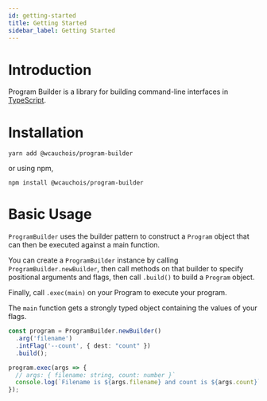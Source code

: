 ```yaml
---
id: getting-started
title: Getting Started
sidebar_label: Getting Started
---
```


# Introduction

Program Builder is a library for building command-line interfaces in
[TypeScript](https://www.typescriptlang.org/).

# Installation

```
yarn add @wcauchois/program-builder
```

or using npm,

```
npm install @wcauchois/program-builder
```

# Basic Usage

`ProgramBuilder` uses the builder pattern to construct a `Program` object that can
then be executed against a main function.

You can create a `ProgramBuilder` instance by calling `ProgramBuilder.newBuilder`,
then call methods on that builder to specify positional arguments and flags,
then call `.build()` to build a `Program` object.

Finally, call `.exec(main)` on your Program to execute your program.

The `main` function gets a strongly typed object containing the values of your flags.

```typescript
const program = ProgramBuilder.newBuilder()
  .arg('filename')
  .intFlag('--count', { dest: "count" })
  .build();

program.exec(args => {
  // args: { filename: string, count: number }`
  console.log(`Filename is ${args.filename} and count is ${args.count}`);
});
```
